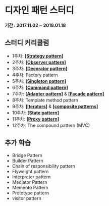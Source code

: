 # 디자인 패턴 스터디
 __기간 : 2017.11.02 ~ 2018.01.18__
   
 ## 스터디 커리큘럼
 - 1주차: [**[Strategy pattern]**](https://github.com/khkong0928/DesignPattenrs/tree/master/src/strategypattern/strategy.md)
 - 2주차: [**[Observer pattern]**](https://github.com/khkong0928/DesignPattenrs/tree/master/src/observerpattern/observer.md)
 - 3주차: [**[Decorator pattern]**](https://github.com/khkong0928/DesignPattenrs/tree/master/src/decoratorpattern/decorator.md)
 - 4주차: Factory pattern
 - 5주차: [**[Singleton pattern]**](https://github.com/khkong0928/DesignPattenrs/tree/master/src/singletonpattern/singleton.md)
 - 6주차: [**[Command pattern]**](https://github.com/khkong0928/DesignPattenrs/tree/master/src/commandpattern/command.md)
 - 7주차: [**[Adapter pattern]**](https://github.com/khkong0928/DesignPattenrs/tree/master/src/adapterpattern/adapter.md) & [**[Facade pattern]**](https://github.com/khkong0928/DesignPattenrs/tree/master/src/facadepattern/facade.md)
 - 8주차: Template method pattern
 - 9주차: [**[Iterators]**](https://github.com/khkong0928/DesignPattenrs/tree/master/src/iteratorpattern/iterator.md) & [**[composite patterns]**](https://github.com/khkong0928/DesignPattenrs/tree/master/src/compositepattern/composite.md)
 - 10주차: [**[State pattern]**](https://github.com/khkong0928/DesignPattenrs/tree/master/src/statepattern/state.md)
 - 11주차: [**[Proxy pattern]**](https://github.com/khkong0928/DesignPattenrs/tree/master/src/proxypattern/proxy.md)
 - 12주차: The compound pattern (MVC)
 
## 추가 학습 
 - Bridge Pattern
 - Builder Pattern
 - Chain of responsibility pattern
 - Flyweight pattern
 - Interpreter pattern
 - Mediator Pattern
 - Memento Pattern
 - Prototype pattern
 - visitor pattern